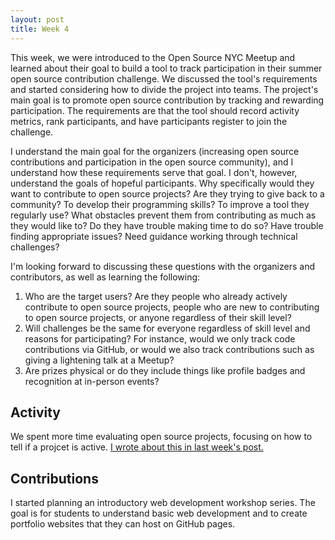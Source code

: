 ```yaml
---
layout: post
title: Week 4
---
```



This week, we were introduced to the Open Source NYC Meetup and learned about their goal to build a tool to track participation in their summer open source contribution challenge. We discussed the tool's requirements and started considering how to divide the project into teams. The project's main goal is to promote open source contribution by tracking and rewarding participation. The requirements are that the tool should record activity metrics, rank participants, and have participants register to join the challenge.

I understand the main goal for the organizers (increasing open source contributions and participation in the open source community), and I understand how these requirements serve that goal. I don't, however, understand the goals of hopeful participants. Why specifically would they want to contribute to open source projects? Are they trying to give back to a community? To develop their programming skills? To improve a tool they regularly use? What obstacles prevent them from contributing as much as they would like to? Do they have trouble making time to do so? Have trouble finding appropriate issues? Need guidance working through technical challenges?

I'm looking forward to discussing these questions with the organizers and contributors, as well as learning the following:
1. Who are the target users? Are they people who already actively contribute to open source projects, people who are new to contributing to open source projects, or anyone regardless of their skill level?
2. Will challenges be the same for everyone regardless of skill level and reasons for participating? For instance, would we only track code contributions via GitHub, or would we also track contributions such as giving a lightening talk at a Meetup?
3. Are prizes physical or do they include things like profile badges and recognition at in-person events?

## Activity
We spent more time evaluating open source projects, focusing on how to tell if a projcet is active. [I wrote about this in last week's post.](https://hunter-college-ossd-spr19.github.io/codesue-weekly/week03/) 

## Contributions
I started planning an introductory web development workshop series. The goal is for students to understand basic web development and to create portfolio websites that they can host on GitHub pages.
